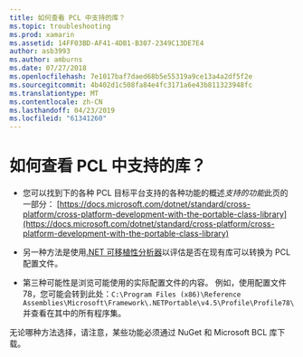 ```yaml
---
title: 如何查看 PCL 中支持的库？
ms.topic: troubleshooting
ms.prod: xamarin
ms.assetid: 14FF03BD-AF41-4DB1-B307-2349C13DE7E4
author: asb3993
ms.author: amburns
ms.date: 07/27/2018
ms.openlocfilehash: 7e1017baf7daed68b5e55319a9ce13a4a2df5f2e
ms.sourcegitcommit: 4b402d1c508fa84e4fc3171a6e43b811323948fc
ms.translationtype: MT
ms.contentlocale: zh-CN
ms.lasthandoff: 04/23/2019
ms.locfileid: "61341260"
---
```

# <a name="how-can-i-view-what-libraries-are-supported-in-a-pcl"></a>如何查看 PCL 中支持的库？

- 您可以找到下的各种 PCL 目标平台支持的各种功能的概述*支持的功能*此页的一部分： [https://docs.microsoft.com/dotnet/standard/cross-platform/cross-platform-development-with-the-portable-class-library](https://docs.microsoft.com/dotnet/standard/cross-platform/cross-platform-development-with-the-portable-class-library)

- 另一种方法是使用[.NET 可移植性分析器](https://visualstudiogallery.msdn.microsoft.com/1177943e-cfb7-4822-a8a6-e56c7905292b)以评估是否在现有库可以转换为 PCL 配置文件。

- 第三种可能性是浏览可能使用的实际配置文件的内容。 例如，使用配置文件 78，您可能会转到此处：`C:\Program Files (x86)\Reference Assemblies\Microsoft\Framework\.NETPortable\v4.5\Profile\Profile78\` 并查看在其中的所有程序集。

无论哪种方法选择，请注意，某些功能必须通过 NuGet 和 Microsoft BCL 库下载。
